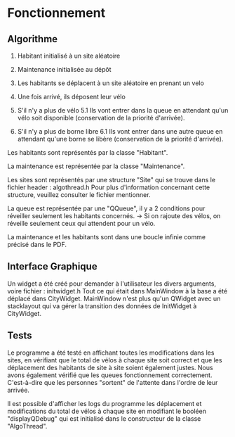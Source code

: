# Fonctionnement

## Algorithme

1. Habitant initialisé à un site aléatoire
2. Maintenance initialisée au dépôt

3. Les habitants se déplacent à un site aléatoire en prenant un velo
4. Une fois arrivé, ils déposent leur vélo

5. S'il n'y a plus de vélo
	5.1 Ils vont entrer dans la queue en attendant qu'un vélo soit disponible (conservation de la priorité d'arrivée).

6. S'il n'y a plus de borne libre
	6.1 Ils vont entrer dans une autre queue en attendant qu'une borne se libère (conservation de la priorité d'arrivée).


Les habitants sont représentés par la classe "Habitant".

La maintenance est représentée par la classe "Maintenance".

Les sites sont représentés par une structure "Site" qui se trouve dans le fichier header : algothread.h
Pour plus d'information concernant cette structure, veuillez consulter le fichier mentionner.

La queue est représentée par une "QQueue", il y a 2 conditions pour réveiller seulement les habitants concernés.
-> Si on rajoute des vélos, on réveille seulement ceux qui attendent pour un vélo.

La maintenance et les habitants sont dans une boucle infinie comme précisé dans le PDF.

## Interface Graphique

Un widget a été créé pour demander à l'utilisateur les divers arguments, voire fichier : initwidget.h
Tout ce qui était dans MainWindow à la base a été déplacé dans CityWidget.
MainWindow n'est plus qu'un QWidget avec un stacklayout qui va gérer la transition des données de InitWidget à CityWidget.

## Tests

Le programme a été testé en affichant toutes les modifications dans les sites, en vérifiant que le total de vélos à chaque site soit correct et que les déplacement 
des habitants de site à site soient également justes.
Nous avons également vérifié que les queues fonctionnement correctement. C'est-à-dire que les personnes "sortent" de l'attente dans l'ordre de leur arrivée.

Il est possible d'afficher les logs du programme les déplacement et modifications du total de vélos à chaque site en modifiant le booléen "displayQDebug" 
qui est initialisé dans le constructeur de la classe "AlgoThread".
